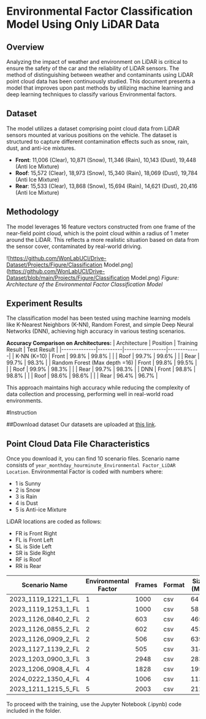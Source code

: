 # Environmental Factor Classification Model Using Only LiDAR Data

## Overview
Analyzing the impact of weather and environment on LiDAR is critical to ensure the safety of the car and the reliability of LiDAR sensors. The method of distinguishing between weather and contaminants using LiDAR point cloud data has been continuously studied. This document presents a model that improves upon past methods by utilizing machine learning and deep learning techniques to classify various Environmental factors.

## Dataset
The model utilizes a dataset comprising point cloud data from LiDAR sensors mounted at various positions on the vehicle. The dataset is structured to capture different contamination effects such as snow, rain, dust, and anti-ice mixtures. 

- **Front**: 11,006 (Clear), 10,871 (Snow), 11,346 (Rain), 10,143 (Dust), 19,448 (Anti Ice Mixture)
- **Roof**: 15,572 (Clear), 18,973 (Snow), 15,340 (Rain), 18,069 (Dust), 19,784 (Anti Ice Mixture)
- **Rear**: 15,533 (Clear), 13,868 (Snow), 15,694 (Rain), 14,621 (Dust), 20,416 (Anti Ice Mixture)

## Methodology
The model leverages 16 feature vectors constructed from one frame of the near-field point cloud, which is the point cloud within a radius of 1 meter around the LiDAR. This reflects a more realistic situation based on data from the sensor cover, contaminated by real-world driving.

![https://github.com/WonLabUCI/Drive-Dataset/Projects/Figure/Classification Model.png](https://github.com/WonLabUCI/Drive-Dataset/blob/main/Projects/Figure/Classification Model.png)
*Figure: Architecture of the Environmental Factor Classification Model*

## Experiment Results
The classification model has been tested using machine learning models like K-Nearest Neighbors (K-NN), Random Forest, and simple Deep Neural Networks (DNN), achieving high accuracy in various testing scenarios.

**Accuracy Comparison on Architectures:**
| Architecture | Position | Training Result | Test Result |
|--------------|----------|-----------------|-------------|
| K-NN (K=10)  | Front    | 99.8%           | 99.8%       |
|              | Roof     | 99.7%           | 99.6%       |
|              | Rear     | 99.7%           | 98.3%       |
| Random Forest (Max depth =16) | Front | 99.8% | 99.5% |
|                               | Roof  | 99.9% | 98.3% |
|                               | Rear  | 99.7% | 98.3% |
| DNN          | Front    | 98.8%           | 98.8%       |
|              | Roof     | 98.6%           | 98.6%       |
|              | Rear     | 96.4%           | 96.7%       |

This approach maintains high accuracy while reducing the complexity of data collection and processing, performing well in real-world road environments.

#Instruction

##Download dataset
Our datasets are uploaded at [this link](https://driveuci.wixsite.com/drivedataset/technology).

## Point Cloud Data File Characteristics
Once you download it, you can find 10 scenario files.
Scenario name consists of `year_monthday_hourminute_Environmental Factor_LiDAR Location`. Environmental Factor is coded with numbers where:

- 1 is Sunny
- 2 is Snow
- 3 is Rain
- 4 is Dust
- 5 is Anti-ice Mixture

LiDAR locations are coded as follows:
- FR is Front Right
- FL is Front Left
- SL is Side Left
- SR is Side Right
- RF is Roof
- RR is Rear

| Scenario Name            | Environmental Factor | Frames | Format | Size (MB) |
|--------------------------|----------------------|--------|--------|-----------|
| 2023_1119_1221_1_FL      | 1                    | 1000   | csv    | 64        |
| 2023_1119_1253_1_FL      | 1                    | 1000   | csv    | 58        |
| 2023_1126_0840_2_FL      | 2                    | 603    | csv    | 465       |
| 2023_1126_0855_2_FL      | 2                    | 602    | csv    | 453       |
| 2023_1126_0909_2_FL      | 2                    | 506    | csv    | 639       |
| 2023_1127_1139_2_FL      | 2                    | 505    | csv    | 314       |
| 2023_1203_0900_3_FL      | 3                    | 2948   | csv    | 2830      |
| 2023_1206_0908_4_FL      | 4                    | 1828   | csv    | 1950      |
| 2024_0222_1350_4_FL      | 4                    | 1006   | csv    | 1130      |
| 2023_1211_1215_5_FL      | 5                    | 2003   | csv    | 2120      |

To proceed with the training, use the Jupyter Notebook (.ipynb) code included in the folder.

